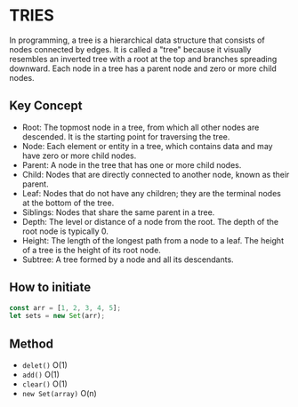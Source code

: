 # TRIES

In programming, a tree is a hierarchical data structure that consists of nodes connected by edges. It is called a "tree" because it visually resembles an inverted tree with a root at the top and branches spreading downward. Each node in a tree has a parent node and zero or more child nodes.

## Key Concept

- Root: The topmost node in a tree, from which all other nodes are descended. It is the starting point for traversing the tree.
- Node: Each element or entity in a tree, which contains data and may have zero or more child nodes.
- Parent: A node in the tree that has one or more child nodes.
- Child: Nodes that are directly connected to another node, known as their parent.
- Leaf: Nodes that do not have any children; they are the terminal nodes at the bottom of the tree.
- Siblings: Nodes that share the same parent in a tree.
- Depth: The level or distance of a node from the root. The depth of the root node is typically 0.
- Height: The length of the longest path from a node to a leaf. The height of a tree is the height of its root node.
- Subtree: A tree formed by a node and all its descendants.

## How to initiate

```javascript
const arr = [1, 2, 3, 4, 5];
let sets = new Set(arr);
```

## Method

- `delet()` O(1)
- `add()` O(1)
- `clear()` O(1)
- `new Set(array)` O(n)
